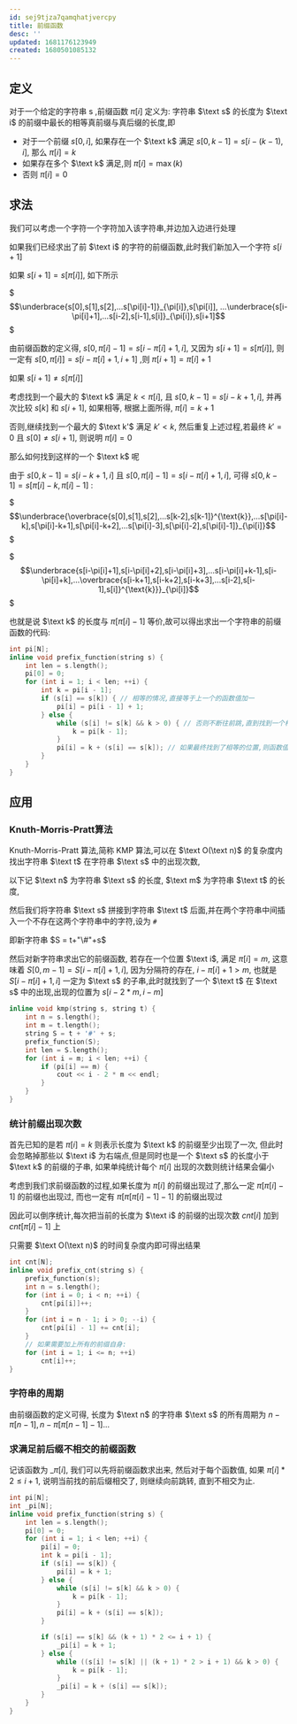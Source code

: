 ```yaml
---
id: sej9tjza7qamqhatjvercpy
title: 前缀函数
desc: ''
updated: 1681176123949
created: 1680501085132
---
```


## 定义

对于一个给定的字符串 $\text{s}$ ,前缀函数 $\pi[{i}]$ 定义为: 字符串 $\text s$ 的长度为 $\text i$ 的前缀中最长的相等真前缀与真后缀的长度,即

- 对于一个前缀 $s[0,i]$, 如果存在一个 $\text k$ 满足 $s[0,k-1] = s[i-(k-1),i]$, 那么 $\pi[i] = k$
- 如果存在多个 $\text k$ 满足,则 $\pi[i] = \max({k})$
- 否则 $\pi[i]=0$

## 求法

我们可以考虑一个字符一个字符加入该字符串,并边加入边进行处理

如果我们已经求出了前 $\text i$ 的字符的前缀函数,此时我们新加入一个字符 $s[i+1]$

如果 $s[i+1] = s[\pi[i]]$, 如下所示

$$$\underbrace{s[0],s[1],s[2],...s[\pi[i]-1]}_{\pi[i]},s[\pi[i]], ...\underbrace{s[i-\pi[i]+1],...s[i-2],s[i-1],s[i]}_{\pi[i]},s[i+1]$$$

由前缀函数的定义得, $s[0,\pi[i]-1]=s[i-\pi[i]+1,i]$, 又因为 $s[i+1] = s[\pi[i]]$, 则一定有 $s[0,\pi[i]] = s[i-\pi[i]+1,i+1]$ ,则 $\pi[i+1] = \pi[i]+1$

如果 $s[i+1] \neq s[\pi[i]]$

考虑找到一个最大的 $\text k$ 满足 $k < \pi[i]$, 且 $s[0,k-1]=s[i-k+1,i]$, 并再次比较 $s[k]$ 和 $s[i+1]$, 如果相等, 根据上面所得, $\pi[i]=k+1$

否则,继续找到一个最大的 $\text k'$ 满足 $k' < k$, 然后重复上述过程,若最终 $k'=0$ 且 $s[0] \neq s[i+1]$, 则说明 $\pi[i] = 0$

那么如何找到这样的一个 $\text k$ 呢

由于 $s[0,k-1]=s[i-k+1,i]$ 且 $s[0,\pi[i]-1]=s[i-\pi[i]+1,i]$, 可得 $s[0,k-1] = s[\pi[i]-k,\pi[i]-1]$ :

$$$\underbrace{\overbrace{s[0],s[1],s[2],...s[k-2],s[k-1]}^{\text{k}},...s[\pi[i]-k],s[\pi[i]-k+1],s[\pi[i]-k+2],...s[\pi[i]-3],s[\pi[i]-2],s[\pi[i]-1]}_{\pi[i]}$$$

$$$\underbrace{s[i-\pi[i]+1],s[i-\pi[i]+2],s[i-\pi[i]+3],...s[i-\pi[i]+k-1],s[i-\pi[i]+k],...\overbrace{s[i-k+1],s[i-k+2],s[i-k+3],...s[i-2],s[i-1],s[i]}^{\text{k}}}_{\pi[i]}$$$

也就是说 $\text k$ 的长度与 $\pi[\pi[i]-1]$ 等价,故可以得出求出一个字符串的前缀函数的代码:

```cpp
int pi[N];
inline void prefix_function(string s) {
    int len = s.length();
    pi[0] = 0;
    for (int i = 1; i < len; ++i) {
        int k = pi[i - 1];
        if (s[i] == s[k]) { // 相等的情况,直接等于上一个的函数值加一
            pi[i] = pi[i - 1] + 1;
        } else {
            while (s[i] != s[k] && k > 0) { // 否则不断往前跳,直到找到一个相等的位置,或跳到了0
                k = pi[k - 1];
            }
            pi[i] = k + (s[i] == s[k]); // 如果最终找到了相等的位置,则函数值为相等位置的函数值加一,否则等于0
        }
    }
}
```

## 应用

### Knuth-Morris-Pratt算法

$\text{Knuth-Morris-Pratt}$ 算法,简称 $\text{KMP}$ 算法,可以在 $\text O(\text n)$ 的复杂度内找出字符串 $\text t$ 在字符串 $\text s$ 中的出现次数,

以下记 $\text n$ 为字符串 $\text s$ 的长度, $\text m$ 为字符串 $\text t$ 的长度,

然后我们将字符串 $\text s$ 拼接到字符串 $\text t$ 后面,并在两个字符串中间插入一个不存在这两个字符串中的字符,设为 `#`

即新字符串 $S = t+"\#"+s$

然后对新字符串求出它的前缀函数, 若存在一个位置 $\text i$, 满足 $\pi[i]=m$, 这意味着 $S[0,m-1] = S[i-\pi[i]+1,i]$, 因为分隔符的存在, $i-\pi[i]+1>m$, 也就是 $S[i-\pi[i]+1,i]$ 一定为 $\text s$ 的子串,此时就找到了一个 $\text t$ 在 $\text s$ 中的出现,出现的位置为 $s[i-2*m,i-m]$

```cpp
inline void kmp(string s, string t) {
    int n = s.length();
    int m = t.length();
    string S = t + '#' + s;
    prefix_function(S);
    int len = S.length();
    for (int i = m; i < len; ++i) {
        if (pi[i] == m) {
            cout << i - 2 * m << endl;
        }
    }
}
```

### 统计前缀出现次数

首先已知的是若 $\pi[i]=k$ 则表示长度为 $\text k$ 的前缀至少出现了一次, 但此时会忽略掉那些以 $\text i$ 为右端点,但是同时也是一个 $\text s$ 的长度小于 $\text k$ 的前缀的子串, 如果单纯统计每个 $\pi[i]$ 出现的次数则统计结果会偏小

考虑到我们求前缀函数的过程,如果长度为 $\pi[i]$ 的前缀出现过了,那么一定 $\pi[\pi[i]-1]$ 的前缀也出现过, 而也一定有 $\pi[\pi[\pi[i]-1]-1]$ 的前缀出现过

因此可以倒序统计,每次把当前的长度为 $\text i$ 的前缀的出现次数 $cnt[i]$ 加到 $cnt[\pi[i]-1]$ 上

只需要 $\text O(\text n)$ 的时间复杂度内即可得出结果

```cpp
int cnt[N];
inline void prefix_cnt(string s) {
    prefix_function(s);
    int n = s.length();
    for (int i = 0; i < n; ++i) {
        cnt[pi[i]]++;
    }
    for (int i = n - 1; i > 0; --i) {
        cnt[pi[i] - 1] += cnt[i];
    }
    // 如果需要加上所有的前缀自身:
    for (int i = 1; i <= n; ++i)
        cnt[i]++;
}
```

### 字符串的周期

由前缀函数的定义可得, 长度为 $\text n$ 的字符串 $\text s$ 的所有周期为 $n-\pi[n-1],n-\pi[\pi[n-1]-1]...$

### 求满足前后缀不相交的前缀函数

记该函数为 $\_\pi[i]$, 我们可以先将前缀函数求出来, 然后对于每个函数值, 如果 $\pi[i] * 2 \leq i + 1$, 说明当前找的前后缀相交了, 则继续向前跳转, 直到不相交为止.

```cpp
int pi[N];
int _pi[N];
inline void prefix_function(string s) {
    int len = s.length();
    pi[0] = 0;
    for (int i = 1; i < len; ++i) {
        pi[i] = 0;
        int k = pi[i - 1];
        if (s[i] == s[k]) {
            pi[i] = k + 1;
        } else {
            while (s[i] != s[k] && k > 0) {
                k = pi[k - 1];
            }
            pi[i] = k + (s[i] == s[k]);
        }

        if (s[i] == s[k] && (k + 1) * 2 <= i + 1) {
            _pi[i] = k + 1;
        } else {
            while ((s[i] != s[k] || (k + 1) * 2 > i + 1) && k > 0) {
                k = pi[k - 1];
            }
            _pi[i] = k + (s[i] == s[k]);
        }
    }
}
```
